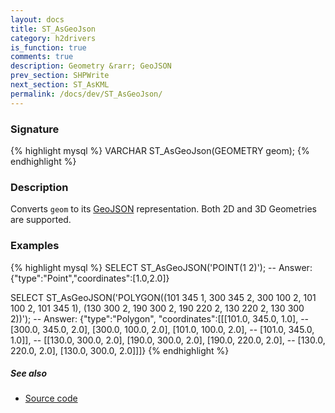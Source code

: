```yaml
---
layout: docs
title: ST_AsGeoJson
category: h2drivers
is_function: true
comments: true
description: Geometry &rarr; GeoJSON
prev_section: SHPWrite
next_section: ST_AsKML
permalink: /docs/dev/ST_AsGeoJson/
---
```


### Signature

{% highlight mysql %}
VARCHAR ST_AsGeoJson(GEOMETRY geom);
{% endhighlight %}

### Description

Converts `geom` to its [GeoJSON][wiki] representation.
Both 2D and 3D Geometries are supported.

### Examples

{% highlight mysql %}
SELECT ST_AsGeoJSON('POINT(1 2)');
-- Answer: {"type":"Point","coordinates":[1.0,2.0]}

SELECT ST_AsGeoJSON('POLYGON((101 345 1, 300 345 2, 300 100 2,
                              101 100 2, 101 345 1),
                             (130 300 2, 190 300 2, 190 220 2,
                              130 220 2, 130 300 2))');
-- Answer: {"type":"Polygon", "coordinates":[[[101.0, 345.0, 1.0],
--     [300.0, 345.0, 2.0], [300.0, 100.0, 2.0], [101.0, 100.0, 2.0],
--     [101.0, 345.0, 1.0]],
--    [[130.0, 300.0, 2.0], [190.0, 300.0, 2.0], [190.0, 220.0, 2.0],
--     [130.0, 220.0, 2.0], [130.0, 300.0, 2.0]]]}
{% endhighlight %}

##### See also

* <a href="https://github.com/irstv/H2GIS/blob/master/h2drivers/src/main/java/org/h2gis/drivers/geojson/ST_AsGeoJSON.java" target="_blank">Source code</a>

[wiki]: http://en.wikipedia.org/wiki/GeoJSON
